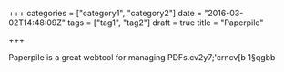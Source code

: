 +++
categories = ["category1", "category2"]
date = "2016-03-02T14:48:09Z"
tags = ["tag1", "tag2"]
draft = true
title = "Paperpile"

+++

Paperpile is a great webtool for managing PDFs.cv2y7;'crncv[b 1§qgbb
